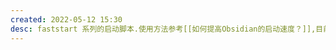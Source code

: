 ```yaml
---
created: 2022-05-12 15:30
desc: faststart 系列的启动脚本.使用方法参考[[如何提高Obsidian的启动速度？]],目前示例库未配置。可以删除。
---
```



